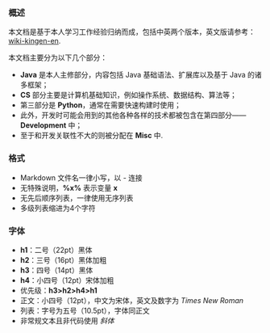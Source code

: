 ### 概述

本文档是基于本人学习工作经验归纳而成，包括中英两个版本，英文版请参考：[wiki-kingen-en](https://github.com/eastsunrise/wiki-kingen-en).

本文档主要分为以下几个部分：

- **Java** 是本人主修部分，内容包括 Java 基础语法、扩展库以及基于 Java 的诸多框架；
- **CS** 部分主要是计算机基础知识，例如操作系统、数据结构、算法等；
- 第三部分是 **Python**，通常在需要快速构建时使用；
- 此外，开发时可能会用到的其他各种各样的技术都被包含在第四部分—— **Development** 中；
- 至于和开发关联性不大的则被分配在 **Misc** 中.

### 格式

- Markdown 文件名一律小写，以 *-* 连接
- 无特殊说明，**%x%** 表示变量 **x**
- 无先后顺序列表，一律使用无序列表
- 多级列表缩进为4个字符

### 字体

- **h1**：二号（22pt）黑体
- **h2**：三号（16pt）黑体加粗
- **h3**：四号（14pt）黑体
- **h4**：小四号（12pt）宋体加粗
- 优先级：**h3>h2>h4>h1**
- 正文：小四号（12pt），中文为宋体，英文及数字为 *Times New Roman*
- 列表：字号为五号（10.5pt），字体同正文
- 非常规文本且非代码使用 *斜体*
